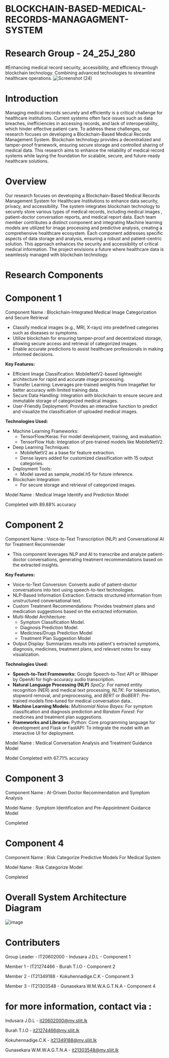 # BLOCKCHAIN-BASED-MEDICAL-RECORDS-MANAGAGMENT-SYSTEM

# Research Group - 24_25J_280

#Enhancing medical record security, accessibility, and efficiency through blockchain technology. Combining advanced technologies to streamline healthcare operations.
![Screenshot (24)](https://github.com/user-attachments/assets/fc8140ce-4ec8-49f5-a036-7d7341c082ec)

# Introduction
Managing medical records securely and efficiently is a critical challenge for healthcare institutions. Current systems often face issues such as data breaches, inefficiencies in accessing records, and lack of interoperability, which hinder effective patient care. To address these challenges, our research focuses on developing a Blockchain-Based Medical Records Management System. Blockchain technology provides a decentralized and tamper-proof framework, ensuring secure storage and controlled sharing of medical data. This research aims to enhance the reliability of medical record systems while laying the foundation for scalable, secure, and future-ready healthcare solutions.

# Overview 
Our research focuses on developing a Blockchain-Based Medical Records Management System for Healthcare Institutions to enhance data security, privacy, and accessibility. The system integrates blockchain technology to securely store various types of medical records, including medical images , patient-doctor conversation reports,  and medical report data. Each team member contributes a distinct component and integrating  Machine learning models are utilized for image processing and predictive analysis, creating a comprehensive healthcare ecosystem. Each component addresses specific aspects of data storage and analysis, ensuring a robust and patient-centric solution. This approach enhances the security and accessibility of critical medical information. The project envisions a future where healthcare data is seamlessly managed with blockchain technology.

# Research Components

# Component 1 
Component Name : Blockchain-Integrated Medical Image Categorization and Secure Retrieval
- Classify medical images (e.g., MRI, X-rays) into predefined categories such as diseases or symptoms.
- Utilize blockchain for ensuring tamper-proof and decentralized storage, allowing secure access and retrieval of categorized images.
- Enable accurate predictions to assist healthcare professionals in making informed decisions.

**Key Features:** 
- Efficient Image Classification: MobileNetV2-based lightweight architecture for rapid and accurate image processing.
- Transfer Learning: Leverages pre-trained weights from ImageNet for better accuracy with limited training data.
- Secure Data Handling: Integration with blockchain to ensure secure and immutable storage of categorized medical images.
- User-Friendly Deployment: Provides an interactive function to predict and visualize the classification of uploaded medical images.

**Technologies Used:**  
- Machine Learning Frameworks:
    - TensorFlow/Keras: For model development, training, and evaluation.
    - TensorFlow Hub: Integration of pre-trained models like MobileNetV2.
- Deep Learning Techniques:
    - MobileNetV2 as a base for feature extraction.
    - Dense layers added for customized classification with 15 output categories.
- Deployment Tools:
    - Model saved as sample_model.h5 for future inference.
- Blockchain Integration:
    - For secure storage and retrieval of categorized images.

Model Name : Medical Image Identify and Prediction Model

Completed with 89.88% accuracy

# Component 2
Component Name : Voice-to-Text Transcription (NLP) and Conversational AI for Treatment Recommender
- This component leverages NLP and AI to transcribe and analyze patient-doctor conversations, generating treatment recommendations based on the extracted insights.

**Key Features:**  
- Voice-to-Text Conversion: Converts audio of patient-doctor conversations into text using speech-to-text technologies.
- NLP-Based Information Extraction: Extracts structured information from unstructured conversational text.
- Custom Treatment Recommendations: Provides treatment plans and medication suggestions based on the extracted information.
- Multi-Model Architecture:
    - Symptom Classification Model.
    - Diagnosis Prediction Model.
    - Medicines/Drugs Prediction Model
    - Treatment Plan Suggestion Model
- Output Display: Summarizes results into patient's extracted symptoms, diagnosis, medicines, treatment plans, and relevant notes for easy visualization.

**Technologies Used:**  
- **Speech-to-Text Frameworks:** Google Speech-to-Text API or Whisper by OpenAI for high-accuracy audio transcription.  
- **Natural Language Processing (NLP)** *SpaCy*: For named entity recognition (NER) and medical text processing, *NLTK*: For tokenization, stopword removal, and preprocessing, and *BERT* or *BioBERT*: Pre-trained models fine-tuned for medical conversation data.. 
- **Machine Learning Models:** *Multinomial Naive Bayes*: For symptom classification and diagnosis prediction and *Random Forest*: For medicines and treatment plan suggestions.
- **Frameworks and Libraries:** Python: Core programming language for development and Flask or FastAPI: To integrate the model with an interactive UI for deployment.

Model Name : Medical Conversation Analysis and Treatment Guidance Model

Model Completed with 67.71% accuracy 


# Component 3 
Component Name : AI-Driven Doctor Recommendation and Symptom Analysis

Model Name : Symptom Identification and Pre-Appointment Guidance Model

Completed



# Component 4 
Component Name : Risk Categorize Predictive Models For Medical System

Model Name : Risk Categorize Model 

Completed



# Overall System Architecture Diagram

![image](https://github.com/user-attachments/assets/44741a22-e6b7-4cfa-915b-d385cbc02aef)

# Contributers

Group Leader - IT20602000 - Indusara J.D.L - Component 1

Member 1 - IT21274466 - Burah T.I.O - Component 2

Member 2 - IT21349188 - Kokuhennadige.C.K - Component 3

Member 3 - IT21303548 - Gunasekara W.M.W.A.G.T.N.A - Component 4

# for more information, contact via :
Indusara J.D.L - it20602000@my.sliit.lk

Burah T.I.O - it21274466@my.sliit.lk

Kokuhennadige.C.K - it21349188@my.sliit.lk

Gunasekara W.M.W.A.G.T.N.A - it21303548@my.sliit.lk
